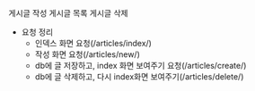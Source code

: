 게시글 작성
게시글 목록
게시글 삭제
  - 요청 정리
    - 인덱스 화면 요청(/articles/index/)
    - 작성 화면 요청(/articles/new/)
    - db에 글 저장하고, index 화면 보여주기 요청(/articles/create/)
    - db에 글 삭제하고, 다시 index화면 보여주기(/articles/delete/)